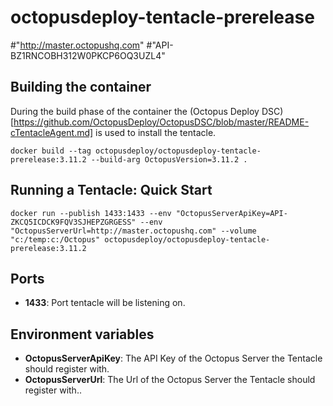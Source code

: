 # octopusdeploy-tentacle-prerelease



#"http://master.octopushq.com"
#"API-BZ1RNCOBH312W0PKCP6OQ3UZL4"


## Building the container
During the build phase of the container the (Octopus Deploy DSC)[https://github.com/OctopusDeploy/OctopusDSC/blob/master/README-cTentacleAgent.md] is used to install the tentacle. 
```
docker build --tag octopusdeploy/octopusdeploy-tentacle-prerelease:3.11.2 --build-arg OctopusVersion=3.11.2 .
```

## Running a Tentacle: Quick Start
````
docker run --publish 1433:1433 --env "OctopusServerApiKey=API-ZKCQ5ICDCK9FQV3SJHEPZGRGESS" --env "OctopusServerUrl=http://master.octopushq.com" --volume "c:/temp:c:/Octopus" octopusdeploy/octopusdeploy-tentacle-prerelease:3.11.2
````

## Ports
 - **1433**: Port tentacle will be listening on.


## Environment variables
 - **OctopusServerApiKey**: The API Key of the Octopus Server the Tentacle should register with.
 - **OctopusServerUrl**: The Url of the Octopus Server the Tentacle should register with..